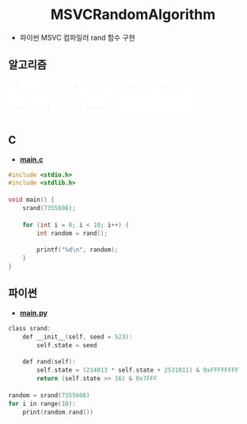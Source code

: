 <h1 align="center">MSVCRandomAlgorithm</h1>

* 파이썬 MSVC 컴파일러 rand 함수 구현

## 알고리즘
![Algorithm](https://github.com/GooGooGong990/MSVCRandomAlgorithm/blob/main/image.png?raw=true)

## C
* [**main.c**](https://github.com/GooGooGong990/MSVCRandomAlgorithm/blob/main/main.c)
```c
#include <stdio.h>
#include <stdlib.h>

void main() {
	srand(7355608);

	for (int i = 0; i < 10; i++) {
		int random = rand();

		printf("%d\n", random);
	}
}
```

## 파이썬
* [**main.py**](https://github.com/GooGooGong990/MSVCRandomAlgorithm/blob/main/main.py)
```c
class srand:
    def __init__(self, seed = 523):
        self.state = seed

    def rand(self):
        self.state = (214013 * self.state + 2531011) & 0xFFFFFFFF
        return (self.state >> 16) & 0x7FFF

random = srand(7355608)
for i in range(10):
    print(random.rand())
```
